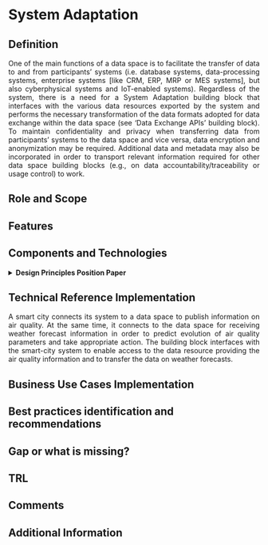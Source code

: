 # System Adaptation

## Definition
<div align="justify">One of the main functions of a data space is to facilitate the transfer of data to and from participants’ systems (i.e. database systems, data-processing systems, enterprise systems [like CRM, ERP, MRP or MES systems], but also cyberphysical systems and IoT-enabled systems). Regardless of the system, there is a need for a System Adaptation building block that interfaces with the various data resources exported by the system and performs the necessary transformation of the data formats adopted for data exchange within the data space (see ‘Data Exchange APIs’ building block). To maintain confidentiality and privacy when transferring data from participants’ systems to the data space and vice versa, data encryption and anonymization may be required. Additional data and metadata may also be incorporated in order to transport relevant information required for other data space building blocks (e.g., on data accountability/traceability or usage control) to work.</div> 

## Role and Scope
<div allign="justify"></div>

## Features

## Components and Technologies
<details>
  <summary><strong>Design Principles Position Paper</strong></summary>
  
  - IoT protocols (e.g. CoAP [Constrained Application Protocol] or MQTT [Message Queuing Telemetry Transport]) can be used to interface with IoT resources.
  - Database protocols (e.g. JDBC [Java Database Connectivity] or SQL [Structured Query Language]) can be used to interface with databases.
  - API protocols (e.g. RESTful services) can be used to interface with enterprise systems and applications.
</details>

## Technical Reference Implementation
<div align="justify">A smart city connects its system to a data space to publish information on air quality. At the same time, it connects to the data space for receiving weather forecast information in order to predict evolution of air quality parameters and take appropriate action. The building block interfaces with the smart-city system to enable access to the data resource providing the air quality information and to transfer the data on weather forecasts.</div>

## Business Use Cases Implementation

## Best practices identification and recommendations

## Gap or what is missing?

## TRL

## Comments

## Additional Information
